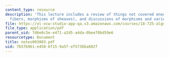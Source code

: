 ```yaml
---
content_type: resource
description: 'This lecture includes a review of things not covered enough (topics:
  fibers, morphisms of sheaves), and discussions of morphisms and varieties.'
file: https://ol-ocw-studio-app-qa.s3.amazonaws.com/courses/18-725-algebraic-geometry-fall-2003/7b57b961e4586f159a5fef5736ba602f_notes093003.pdf
file_type: application/pdf
parent_uid: 7d6e0c5e-e471-a2d5-a4da-0bee70bd59e6
resourcetype: Document
title: notes093003.pdf
uid: 7b57b961-e458-6f15-9a5f-ef5736ba602f
---
```

